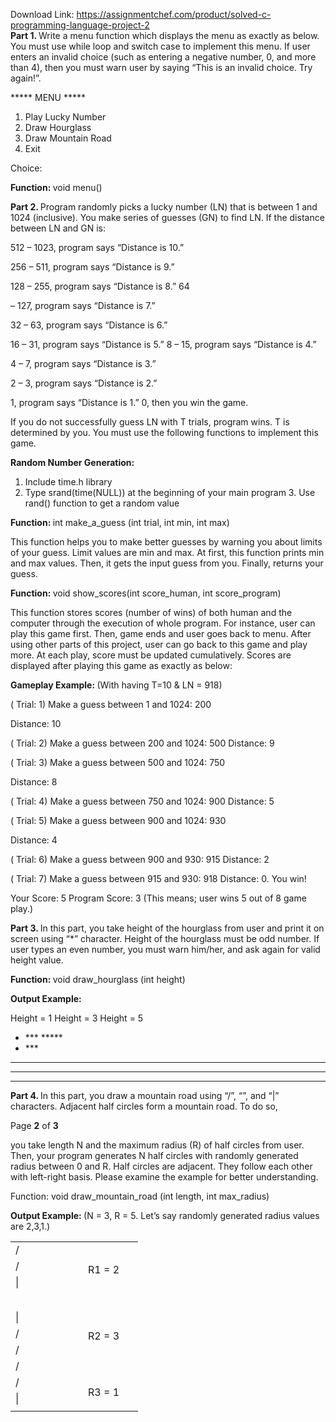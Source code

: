 Download Link: https://assignmentchef.com/product/solved-c-programming-language-project-2
<br>
<strong>Part 1. </strong> Write a menu function which displays the menu as exactly as below. You must use while loop and switch case to implement this menu. If user enters an invalid choice (such as entering a negative number, 0, and more than 4), then you must warn user by saying “This is an invalid choice. Try again!”.




***** MENU *****

<ol>

 <li>Play Lucky Number</li>

 <li>Draw Hourglass</li>

 <li>Draw Mountain Road</li>

 <li>Exit</li>

</ol>

Choice:




<strong>Function: </strong>void menu()




<strong>Part 2. </strong>Program randomly picks a lucky number (LN) that is between 1 and 1024 (inclusive). You make series of guesses (GN) to find LN. If the distance between LN and GN is:




512 – 1023, program says “Distance is 10.”

256 – 511, program says “Distance is 9.”

128 – 255, program says “Distance is 8.” 64

– 127, program says “Distance is 7.”

32 – 63, program says “Distance is 6.”

16 – 31, program says “Distance is 5.”           8 – 15, program says “Distance is 4.”

4 – 7, program says “Distance is 3.”

2 – 3, program says “Distance is 2.”

1, program says “Distance is 1.” 0, then you win the game.







If you do not successfully guess LN with T trials, program wins. T is determined by you. You must use the following functions to implement this game.




<strong>Random Number Generation:</strong>          <strong> </strong>

<ol>

 <li>Include time.h library</li>

 <li>Type srand(time(NULL)) at the beginning of your main program 3. Use rand() function to get a random value</li>

</ol>




<strong>Function: </strong><sub>  </sub>int make_a_guess (int trial, int min, int max)

This function helps you to make better guesses by warning you about limits of your guess. Limit values are min and max. At first, this function prints min and max values. Then, it gets the input guess from you. Finally, returns your guess.




<strong>Function: </strong><sub>  </sub>void show_scores(int score_human, int score_program)

This function stores scores (number of wins) of both human and the computer through the execution of whole program. For instance, user can play this game first. Then, game ends and user goes back to menu. After using other parts of this project, user can go back to this game and play more. At each play, score must be updated cumulatively. Scores are displayed after playing this game as exactly as below:




<strong>Gameplay Example: </strong><sub>  </sub>(With having T=10 &amp; LN = 918)

( Trial: 1) Make a guess between 1 and 1024: 200

Distance: 10<sub>               </sub>

( Trial: 2) Make a guess between 200 and 1024: 500 Distance: 9

( Trial: 3) Make a guess between 500 and 1024: 750

Distance: 8<sub>   </sub>

( Trial: 4) Make a guess between 750 and 1024: 900 Distance: 5

( Trial: 5) Make a guess between 900 and 1024: 930

Distance: 4<sub>   </sub>

( Trial: 6) Make a guess between 900 and 930: 915 Distance: 2

( Trial: 7) Make a guess between 915 and 930: 918 Distance: 0. You win!<sub>       </sub>

Your Score: 5 Program Score: 3 (This means; user wins 5 out of 8 game play.)




<strong>Part 3. </strong>In this part, you take height of the hourglass from user and print it on screen using “*” character. Height of the hourglass must be odd number. If user types an even number, you must warn him/her, and ask again for valid height value.




<strong>Function: </strong>void draw_hourglass (int height)




<strong>Output Example:              </strong>

Height = 1          Height = 3          Height = 5

<ul>

 <li>*** *****</li>

 <li>***</li>

</ul>

***                 *

***

*****




<strong>Part 4. </strong> In this part, you draw a mountain road using “/”, “”, and “|” characters. Adjacent half circles form a mountain road. To do so,<sub>        </sub>

Page <strong>2</strong> of <strong>3 </strong>




you take length N and the maximum radius (R) of half circles from user. Then, your program generates N half circles with randomly generated radius between 0 and R. Half circles are adjacent. They follow each other with left-right basis. Please examine the example for better understanding.




Function: void draw_mountain_road (int length, int max_radius)




<strong>Output Example: </strong>(N = 3, R = 5. Let’s say randomly generated radius values<sub>            </sub><strong> </strong>are 2,3,1.)

<table width="172">

 <tbody>

  <tr>

   <td width="100">/ </td>

   <td rowspan="5" width="72">    R1 = 2    </td>

  </tr>

  <tr>

   <td width="100">                                                 /</td>

  </tr>

  <tr>

   <td width="100">                                       |</td>

  </tr>

  <tr>

   <td width="100">                                                 </td>

  </tr>

  <tr>

   <td width="100">                                                           </td>

  </tr>

  <tr>

   <td width="100">                                                                     </td>

   <td rowspan="7" width="72">      R2 = 3      </td>

  </tr>

  <tr>

   <td width="100">                                                                               </td>

  </tr>

  <tr>

   <td width="100"> </td>

  </tr>

  <tr>

   <td width="100">                                                                                                             |</td>

  </tr>

  <tr>

   <td width="100">/ </td>

  </tr>

  <tr>

   <td width="100">                                                                               /</td>

  </tr>

  <tr>

   <td width="100">                                                                     /</td>

  </tr>

  <tr>

   <td width="100">                                                           /</td>

   <td rowspan="3" width="72">  R3 = 1  </td>

  </tr>

  <tr>

   <td width="100">                                                 |</td>

  </tr>

  <tr>

   <td width="100">                                                           </td>

  </tr>

 </tbody>

</table>


